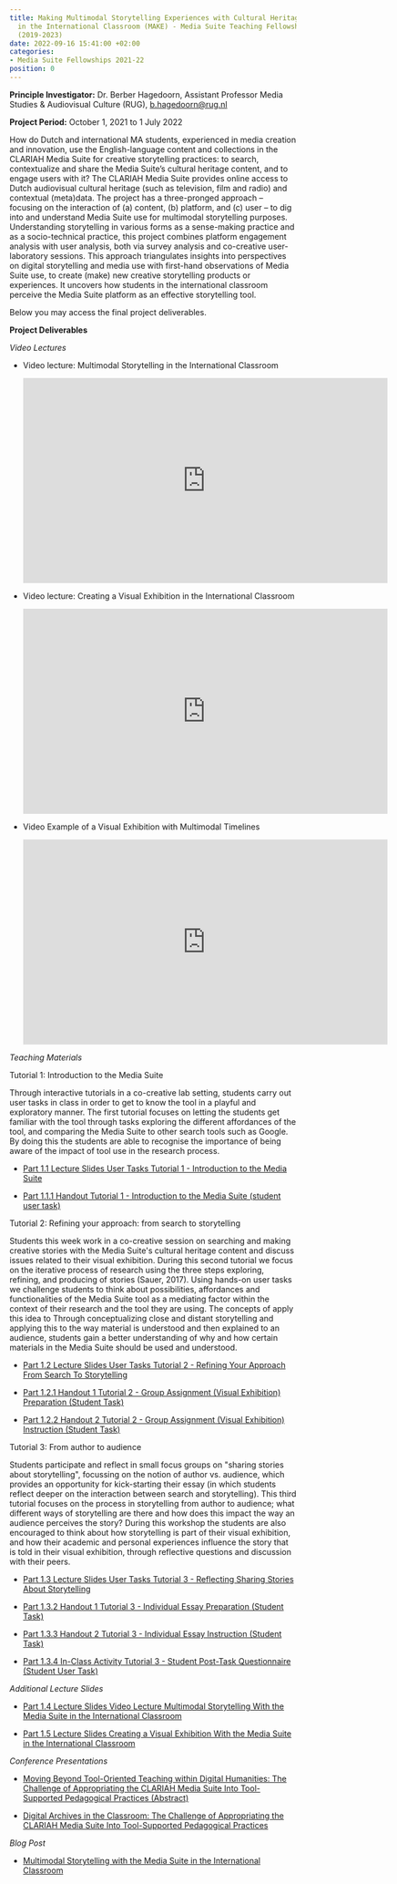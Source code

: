 ```yaml
---
title: Making Multimodal Storytelling Experiences with Cultural Heritage Materials
  in the International Classroom (MAKE) - Media Suite Teaching Fellowship CLARIAH-PLUS
  (2019-2023)
date: 2022-09-16 15:41:00 +02:00
categories:
- Media Suite Fellowships 2021-22
position: 0
---
```


**Principle Investigator:** Dr. Berber Hagedoorn, Assistant Professor Media Studies & Audiovisual Culture (RUG), b.hagedoorn@rug.nl

**Project Period:** October 1, 2021 to 1 July 2022

How do Dutch and international MA students, experienced in media creation and innovation, use the English-language content and collections in the CLARIAH Media Suite for creative storytelling practices: to search, contextualize and share the Media Suite’s cultural heritage content, and to engage users with it? The CLARIAH Media Suite provides online access to Dutch audiovisual cultural heritage (such as television, film and radio) and contextual (meta)data. The project has a three-pronged approach – focusing on the interaction of (a) content, (b) platform, and (c) user – to dig into and understand Media Suite use for multimodal storytelling purposes. Understanding storytelling in various forms as a sense-making practice and as a socio-technical practice, this project combines platform engagement analysis with user analysis, both via survey analysis and co-creative user-laboratory sessions. This approach triangulates insights into perspectives on digital storytelling and media use with first-hand observations of Media Suite use, to create (make) new creative storytelling products or experiences. It uncovers how students in the international classroom perceive the Media Suite platform as an effective storytelling tool.

Below you may access the final project deliverables.

**Project Deliverables**

*Video Lectures*

* Video lecture: Multimodal Storytelling in the International Classroom

  <iframe src="https://player.vimeo.com/video/797353296?h=d38624c916&badge=0&autopause=0&player_id=0&app_id=58479" width="640" height="360" frameborder="0" allow="autoplay; fullscreen; picture-in-picture" allowfullscreen></iframe>

* Video lecture: Creating a Visual Exhibition in the International Classroom

  <iframe src="https://player.vimeo.com/video/797354629?h=87eff7faeb&badge=0&autopause=0&player_id=0&app_id=58479" width="640" height="360" frameborder="0" allow="autoplay; fullscreen; picture-in-picture" allowfullscreen></iframe>

* Video Example of a Visual Exhibition with Multimodal Timelines

  <iframe src="https://player.vimeo.com/video/797355017?h=2f9fe28ad0&badge=0&autopause=0&player_id=0&app_id=58479" width="640" height="360" frameborder="0" allow="autoplay; fullscreen; picture-in-picture" allowfullscreen></iframe>

*Teaching Materials*

Tutorial 1: Introduction to the Media Suite

Through interactive tutorials in a co-creative lab setting, students carry out user tasks in class in order to get to know the tool in a playful and exploratory manner. The first tutorial focuses on letting the students get familiar with the tool through tasks exploring the different affordances of the tool, and comparing the Media Suite to other search tools such as Google. By doing this the students are able to recognise the importance of being aware of the impact of tool use in the research process.

* [Part 1.1 Lecture Slides User Tasks Tutorial 1 - Introduction to the Media Suite](https://zenodo.org/record/7624864#.Y-T0NHaZOHs)

* [Part 1.1.1 Handout Tutorial 1 - Introduction to the Media Suite (student user task)](https://zenodo.org/record/7624879#.Y-T0NXaZOHs)

Tutorial 2: Refining your approach: from search to storytelling

Students this week work in a co-creative session on searching and making creative stories with the Media Suite's cultural heritage content and discuss issues related to their visual exhibition. During this second tutorial we focus on the iterative process of research using the three steps exploring, refining, and producing of stories (Sauer, 2017). Using hands-on user tasks we challenge students to think about possibilities, affordances and functionalities of the Media Suite tool as a mediating factor within the context of their research and the tool they are using. The concepts of apply this idea to Through conceptualizing close and distant storytelling and applying this to the way material is understood and then explained to an audience, students gain a better understanding of why and how certain materials in the Media Suite should be used and understood.

* [Part 1.2 Lecture Slides User Tasks Tutorial 2 - Refining Your Approach From Search To Storytelling](https://zenodo.org/record/7624887#.Y-T0enaZOHs)

* [Part 1.2.1 Handout 1 Tutorial 2 - Group Assignment (Visual Exhibition) Preparation (Student Task)](https://zenodo.org/record/7624891#.Y-T0enaZOHs)

* [Part 1.2.2 Handout 2 Tutorial 2 - Group Assignment (Visual Exhibition) Instruction (Student Task)](https://zenodo.org/record/7624919#.Y-T0fHaZOHs)

Tutorial 3: From author to audience

Students participate and reflect in small focus groups on "sharing stories about storytelling", focussing on the notion of author vs. audience, which provides an opportunity for kick-starting their essay (in which students reflect deeper on the interaction between search and storytelling). This third tutorial focuses on the process in storytelling from author to audience; what different ways of storytelling are there and how does this impact the way an audience perceives the story? During this workshop the students are also encouraged to think about how storytelling is part of their visual exhibition, and how their academic and personal experiences influence the story that is told in their visual exhibition, through reflective questions and discussion with their peers.

* [Part 1.3 Lecture Slides User Tasks Tutorial 3 - Reflecting Sharing Stories About Storytelling](https://zenodo.org/record/7624922#.Y-T0yHaZOHs)

* [Part 1.3.2 Handout 1 Tutorial 3 - Individual Essay Preparation (Student Task)](https://zenodo.org/record/7624929#.Y-T0yXaZOHs)

* [Part 1.3.3 Handout 2 Tutorial 3 - Individual Essay Instruction (Student Task)](https://zenodo.org/record/7624931#.Y-T0ynaZOHs)

* [Part 1.3.4 In-Class Activity Tutorial 3 - Student Post-Task Questionnaire (Student User Task)](https://zenodo.org/record/7624936#.Y-T0zHaZOHs)

*Additional Lecture Slides*

* [Part 1.4 Lecture Slides Video Lecture Multimodal Storytelling With the Media Suite in the International Classroom](https://zenodo.org/record/7624947#.Y-T1TXaZOHs)

* [Part 1.5 Lecture Slides Creating a Visual Exhibition With the Media Suite in the International Classroom](https://zenodo.org/record/7624953#.Y-T1eXaZOHs)

*Conference Presentations*

* [Moving Beyond Tool-Oriented Teaching within Digital Humanities: The Challenge of Appropriating the CLARIAH Media Suite Into Tool-Supported Pedagogical Practices (Abstract)](https://zenodo.org/record/7624998#.Y-T1w3aZOHs)

* [Digital Archives in the Classroom: The Challenge of Appropriating the CLARIAH Media Suite Into Tool-Supported Pedagogical Practices](https://zenodo.org/record/7625107#.Y-T1xHaZOHs)

*Blog Post*

* [Multimodal Storytelling with the Media Suite in the International Classroom](mediasuite.clariah.nl/blog/2023/02/09/multimodal-storytelling-with-the-media-suite)